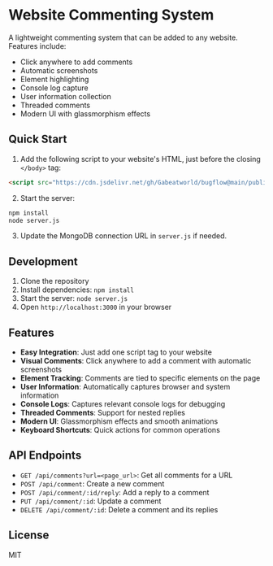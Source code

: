 # Website Commenting System

A lightweight commenting system that can be added to any website. Features include:
- Click anywhere to add comments
- Automatic screenshots
- Element highlighting
- Console log capture
- User information collection
- Threaded comments
- Modern UI with glassmorphism effects

## Quick Start

1. Add the following script to your website's HTML, just before the closing `</body>` tag:

```html
<script src="https://cdn.jsdelivr.net/gh/Gabeatworld/bugflow@main/public/commenter-loader.js"></script>
```

2. Start the server:
```bash
npm install
node server.js
```

3. Update the MongoDB connection URL in `server.js` if needed.

## Development

1. Clone the repository
2. Install dependencies: `npm install`
3. Start the server: `node server.js`
4. Open `http://localhost:3000` in your browser

## Features

- **Easy Integration**: Just add one script tag to your website
- **Visual Comments**: Click anywhere to add a comment with automatic screenshots
- **Element Tracking**: Comments are tied to specific elements on the page
- **User Information**: Automatically captures browser and system information
- **Console Logs**: Captures relevant console logs for debugging
- **Threaded Comments**: Support for nested replies
- **Modern UI**: Glassmorphism effects and smooth animations
- **Keyboard Shortcuts**: Quick actions for common operations

## API Endpoints

- `GET /api/comments?url=<page_url>`: Get all comments for a URL
- `POST /api/comment`: Create a new comment
- `POST /api/comment/:id/reply`: Add a reply to a comment
- `PUT /api/comment/:id`: Update a comment
- `DELETE /api/comment/:id`: Delete a comment and its replies

## License

MIT 